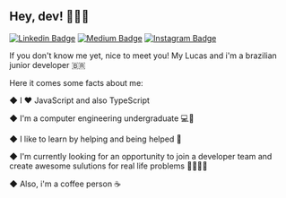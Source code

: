 ## Hey, dev! 👩‍🚀🚀

[![Linkedin Badge](https://img.shields.io/badge/-LinkedIn-blue?style=flat-square&logo=Linkedin&logoColor=white&link=https://www.linkedin.com/in/rebeccamanzi/)](https://www.linkedin.com/in/lucas-prazeres/)
[![Medium Badge](https://img.shields.io/badge/-Medium-000000?style=flat-square&labelColor=000000&logo=medium&logoColor=white&link=https://medium.com/@alexalvess)](https://medium.com/@olucascprazeres)
[![Instagram Badge](https://img.shields.io/badge/-Instagram-C13584?style=flat-square&labelColor=C13584&logo=instagram&logoColor=white&link=https://www.instagram.com/alex.as25/)](https://www.instagram.com/_lucascprazeres/)

If you don't know me yet, nice to meet you! My Lucas and i'm a brazilian junior developer 🇧🇷

Here it comes some facts about me:

◆ I ❤️ JavaScript and also TypeScript

◆ I'm a computer engineering undergraduate 💻📙

◆ I like to learn by helping and being helped 🤝

◆ I'm currently looking for an opportunity to join a developer team and create awesome sulutions for real life problems 🚀👨🏻‍💻

◆ Also, i'm a coffee person ☕
